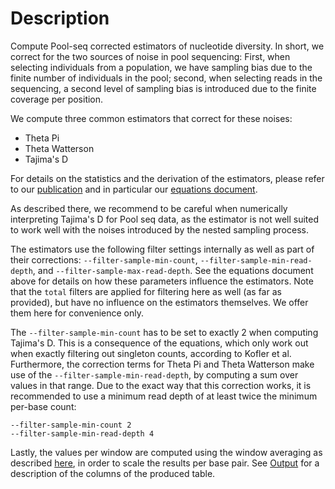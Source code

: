 # Description

Compute Pool-seq corrected estimators of nucleotide diversity. In short, we correct for the two sources of noise in pool sequencing: First, when selecting individuals from a population, we have sampling bias due to the finite number of individuals in the pool; second, when selecting reads in the sequencing, a second level of sampling bias is introduced due to the finite coverage per position.

We compute three common estimators that correct for these noises:

  * Theta Pi
  * Theta Watterson
  * Tajima's D

For details on the statistics and the derivation of the estimators, please refer to our [publication](https://doi.org/10.1093/bioinformatics/btae508) and in particular our [equations document](https://github.com/lczech/pool-seq-pop-gen-stats).

As described there, we recommend to be careful when numerically interpreting Tajima's D for Pool seq data, as the estimator is not well suited to work well with the noises introduced by the nested sampling process.

The estimators use the following filter settings internally as well as part of their corrections: `--filter-sample-min-count`, `--filter-sample-min-read-depth`, and `--filter-sample-max-read-depth`. See the equations document above for details on how these parameters influence the estimators. Note that the `total` filters are applied for filtering here as well (as far as provided), but have no influence on the estimators themselves. We offer them here for convenience only.

The `--filter-sample-min-count` has to be set to exactly 2 when computing Tajima's D. This is a consequence of the equations, which only work out when exactly filtering out singleton counts, according to Kofler et al. Furthermore, the correction terms for Theta Pi and Theta Watterson make use of the `--filter-sample-min-read-depth`, by computing a sum over values in that range. Due to the exact way that this correction works, it is recommended to use a minimum read depth of at least twice the minimum per-base count:

    --filter-sample-min-count 2
    --filter-sample-min-read-depth 4

Lastly, the values per window are computed using the window averaging as described [here](../wiki/Windowing#window-averaging-policy), in order to scale the results per base pair. See [Output](../wiki/Output) for a description of the columns of the produced table.
